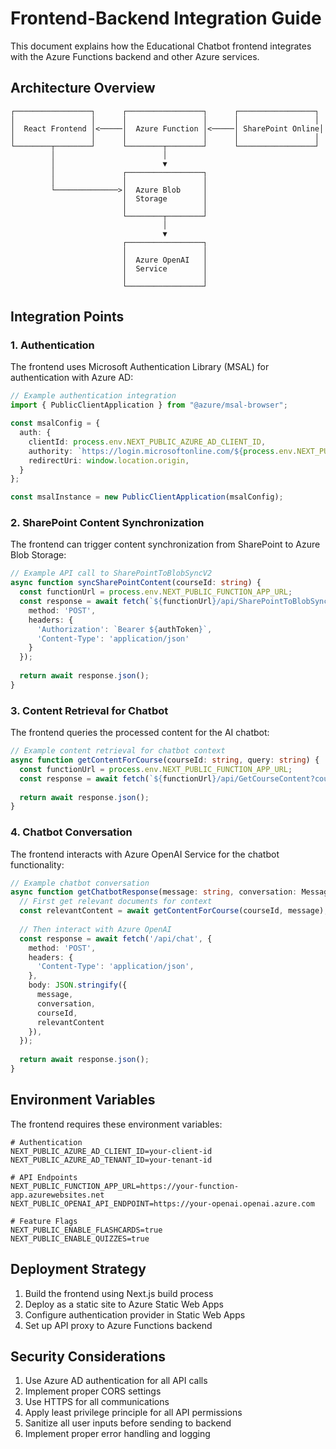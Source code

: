 # Frontend-Backend Integration Guide

This document explains how the Educational Chatbot frontend integrates with the Azure Functions backend and other Azure services.

## Architecture Overview

```
┌─────────────────┐      ┌─────────────────┐      ┌─────────────────┐
│                 │      │                 │      │                 │
│  React Frontend │<─────│  Azure Function │<─────│ SharePoint Online│
│                 │      │                 │      │                 │
└────────┬────────┘      └────────┬────────┘      └─────────────────┘
         │                        │                        
         │                        ▼                        
         │               ┌─────────────────┐               
         │               │                 │               
         └──────────────>│  Azure Blob     │               
                         │  Storage        │               
                         │                 │               
                         └────────┬────────┘               
                                  │                        
                                  ▼                        
                         ┌─────────────────┐               
                         │                 │               
                         │  Azure OpenAI   │               
                         │  Service        │               
                         │                 │               
                         └─────────────────┘               
```

## Integration Points

### 1. Authentication

The frontend uses Microsoft Authentication Library (MSAL) for authentication with Azure AD:

```typescript
// Example authentication integration
import { PublicClientApplication } from "@azure/msal-browser";

const msalConfig = {
  auth: {
    clientId: process.env.NEXT_PUBLIC_AZURE_AD_CLIENT_ID,
    authority: `https://login.microsoftonline.com/${process.env.NEXT_PUBLIC_AZURE_AD_TENANT_ID}`,
    redirectUri: window.location.origin,
  }
};

const msalInstance = new PublicClientApplication(msalConfig);
```

### 2. SharePoint Content Synchronization

The frontend can trigger content synchronization from SharePoint to Azure Blob Storage:

```typescript
// Example API call to SharePointToBlobSyncV2
async function syncSharePointContent(courseId: string) {
  const functionUrl = process.env.NEXT_PUBLIC_FUNCTION_APP_URL;
  const response = await fetch(`${functionUrl}/api/SharePointToBlobSyncV2?courseId=${courseId}`, {
    method: 'POST',
    headers: {
      'Authorization': `Bearer ${authToken}`,
      'Content-Type': 'application/json'
    }
  });
  
  return await response.json();
}
```

### 3. Content Retrieval for Chatbot

The frontend queries the processed content for the AI chatbot:

```typescript
// Example content retrieval for chatbot context
async function getContentForCourse(courseId: string, query: string) {
  const functionUrl = process.env.NEXT_PUBLIC_FUNCTION_APP_URL;
  const response = await fetch(`${functionUrl}/api/GetCourseContent?courseId=${courseId}&query=${encodeURIComponent(query)}`);
  
  return await response.json();
}
```

### 4. Chatbot Conversation

The frontend interacts with Azure OpenAI Service for the chatbot functionality:

```typescript
// Example chatbot conversation
async function getChatbotResponse(message: string, conversation: Message[], courseId: string) {
  // First get relevant documents for context
  const relevantContent = await getContentForCourse(courseId, message);
  
  // Then interact with Azure OpenAI
  const response = await fetch('/api/chat', {
    method: 'POST',
    headers: {
      'Content-Type': 'application/json',
    },
    body: JSON.stringify({
      message,
      conversation,
      courseId,
      relevantContent
    }),
  });
  
  return await response.json();
}
```

## Environment Variables

The frontend requires these environment variables:

```
# Authentication
NEXT_PUBLIC_AZURE_AD_CLIENT_ID=your-client-id
NEXT_PUBLIC_AZURE_AD_TENANT_ID=your-tenant-id

# API Endpoints
NEXT_PUBLIC_FUNCTION_APP_URL=https://your-function-app.azurewebsites.net
NEXT_PUBLIC_OPENAI_API_ENDPOINT=https://your-openai.openai.azure.com

# Feature Flags
NEXT_PUBLIC_ENABLE_FLASHCARDS=true
NEXT_PUBLIC_ENABLE_QUIZZES=true
```

## Deployment Strategy

1. Build the frontend using Next.js build process
2. Deploy as a static site to Azure Static Web Apps
3. Configure authentication provider in Static Web Apps
4. Set up API proxy to Azure Functions backend

## Security Considerations

1. Use Azure AD authentication for all API calls
2. Implement proper CORS settings
3. Use HTTPS for all communications
4. Apply least privilege principle for all API permissions
5. Sanitize all user inputs before sending to backend
6. Implement proper error handling and logging

